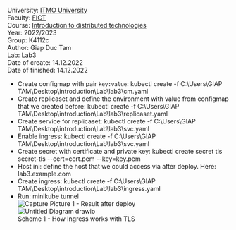 University: [ITMO University](https://itmo.ru/ru/)<br>
Faculty: [FICT](https://fict.itmo.ru)<br>
Course: [Introduction to distributed technologies](https://github.com/itmo-ict-faculty/introduction-to-distributed-technologies)<br>
Year: 2022/2023<br>
Group: K4112c<br>
Author: Giap Duc Tam<br>
Lab: Lab3<br>
Date of create: 14.12.2022<br>
Date of finished: 14.12.2022<br>
- Create configmap with pair `key:value`: kubectl create -f C:\Users\GIAP TAM\Desktop\introduction\Lab\lab3\cm.yaml<br>
- Create replicaset and define the environment with value from configmap that we created before: kubectl create -f C:\Users\GIAP TAM\Desktop\introduction\Lab\lab3\replicaset.yaml<br>
- Create service for replicaset: kubectl create -f C:\Users\GIAP TAM\Desktop\introduction\Lab\lab3\svc.yaml<br>
- Enable ingress: kubectl create -f C:\Users\GIAP TAM\Desktop\introduction\Lab\lab3\svc.yaml<br>
- Create secret with certificate and private key: kubectl create secret tls secret-tls --cert=cert.pem --key=key.pem<br>
- Host ini: define the host that we could access via after deploy. Here: lab3.example.com<br>
- Create ingress: kubectl create -f C:\Users\GIAP TAM\Desktop\introduction\Lab\lab3\ingress.yaml<br>
- Run: minikube tunnel<br>
![Capture](https://user-images.githubusercontent.com/83900905/194126151-c0fdcbff-8547-4608-aee1-c768bd9c0f87.JPG)
Picture 1 - Result after deploy<br>
![Untitled Diagram drawio](https://user-images.githubusercontent.com/83900905/194373638-2115a061-d205-4efb-b634-c5d7d6460673.png)<br>
Scheme 1 - How Ingress works with TLS
